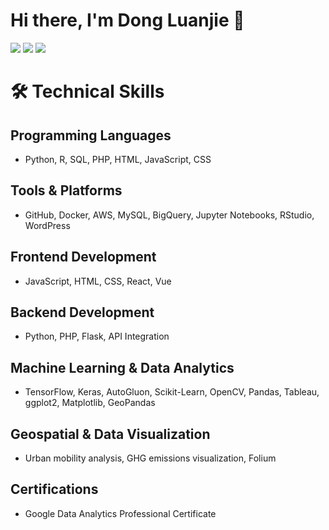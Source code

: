 # Hi there, I'm Dong Luanjie 👋

![](http://github-profile-summary-cards.vercel.app/api/cards/profile-details?username=Luanjie-Dong&theme=default)
![](http://github-profile-summary-cards.vercel.app/api/cards/stats?username=Luanjie-Dong&theme=default) ![](http://github-profile-summary-cards.vercel.app/api/cards/most-commit-language?username=Luanjie-Dong&theme=default)


# 🛠️ Technical Skills

## **Programming Languages**
- Python, R, SQL, PHP, HTML, JavaScript, CSS

## **Tools & Platforms**
- GitHub, Docker, AWS, MySQL, BigQuery, Jupyter Notebooks, RStudio, WordPress

## **Frontend Development**
- JavaScript, HTML, CSS, React, Vue

## **Backend Development**
- Python, PHP, Flask, API Integration

## **Machine Learning & Data Analytics**
- TensorFlow, Keras, AutoGluon, Scikit-Learn, OpenCV, Pandas, Tableau, ggplot2, Matplotlib, GeoPandas

## **Geospatial & Data Visualization**
- Urban mobility analysis, GHG emissions visualization, Folium

## **Certifications**
- Google Data Analytics Professional Certificate



